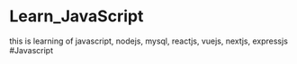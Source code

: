 # Learn_JavaScript
this is learning of javascript, nodejs, mysql, reactjs, vuejs, nextjs, expressjs
#Javascript
